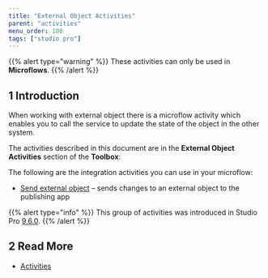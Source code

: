 ```yaml
---
title: "External Object Activities"
parent: "activities"
menu_order: 100
tags: ["studio pro"]
---
```

{{% alert type="warning" %}}
These activities can only be used in **Microflows**.
{{% /alert %}}

## 1 Introduction

When working with external object there is a microflow activity which enables you to call the service to update the state of the object in the other system.

The activities described in this document are in the **External Object Activities** section of the **Toolbox**:

The following are the integration activities you can use in your microflow:

* [Send external object](send-external-object) – sends changes to an external object to the publishing app

{{% alert type="info" %}}
This group of activities was introduced in Studio Pro [9.6.0](/releasenotes/studio-pro/9.6).
{{% /alert %}}

## 2 Read More

* [Activities](activities)
